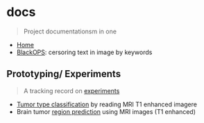 # docs
> Project documentationsm in one

* [Home](https://genomicare.github.io/docs/)
* [BlackOPS](https://genomicare.github.io/docs/docs/blackops/): cersoring text in image by keywords

## Prototyping/ Experiments
> A tracking record on [experiments](docs/experiments/)

* [Tumor type classification](docs/experiments/tumor_type_classification_and_its_implications.html) by reading MRI T1 enhanced imagere
* Brain tumor [region prediction](docs/experiments/region_prediction.html) using MRI images (T1 enhanced)